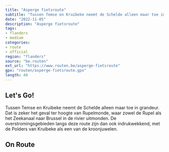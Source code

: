 ```yaml
---
title: "Asperge fietsroute"
subtitle: "Tussen Temse en Kruibeke neemt de Schelde alleen maar toe in grandeur"
date: "2022-11-05"
description: "Asperge fietsroute"
tags:
- flanders
- medium
categories:
- route
- official
region: "flanders"
source: "be.routen"
ext_url: "https://www.routen.be/asperge-fietsroute"
gpx: "routen/asperge-fietsroute.gpx"
length: 40
---
```


## Let's Go!

Tussen Temse en Kruibeke neemt de Schelde alleen maar toe in grandeur. Dat is zeker het geval ter hoogte van Rupelmonde, waar zowel de Rupel als het Zeekanaal naar Brussel in de rivier uitmonden. De overstromingsgebieden langs deze route zijn dan ook indrukwekkend, met de Polders van Kruibeke als een van de kroonjuwelen.

## On Route


